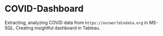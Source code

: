 # COVID-Dashboard
Extracting, analyzing COVID data from `https://ourworldindata.org` in MS-SQL. Creating insightful dashboard in Tableau.
